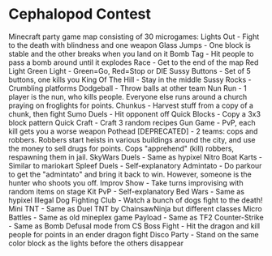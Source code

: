 # Cephalopod Contest
  Minecraft party game map consisting of 30 microgames:
  Lights Out - Fight to the death with blindness and one weapon
  Glass Jumps - One block is stable and the other breaks when you land on it
  Bomb Tag - Hit people to pass a bomb around until it explodes
  Race - Get to the end of the map
  Red Light Green Light - Green=Go, Red=Stop or DIE
  Sussy Buttons - Set of 5 buttons, one kills you
  King Of The Hill - Stay in the middle
  Sussy Rocks - Crumbling platforms
  Dodgeball - Throw balls at other team
  Nun Run - 1 player is the nun, who kills people. Everyone else runs around a church praying on froglights for points.
  Chunkus - Harvest stuff from a copy of a chunk, then fight
  Sumo Duels - Hit opponent off
  Quick Blocks - Copy a 3x3 block pattern
  Quick Craft - Craft 3 random recipes
  Gun Game - PvP, each kill gets you a worse weapon
  Pothead [DEPRECATED] - 2 teams: cops and robbers. Robbers start heists in various buildings around the city, and use the money to sell drugs for points. Cops "apprehend" (kill) robbers, respawning them in jail.
  SkyWars Duels - Same as hypixel
  Nitro Boat Karts - Similar to mariokart
  Spleef Duels - Self-explanatory
  Admintato - Do parkour to get the "admintato" and bring it back to win. However, someone is the hunter who shoots you off.
  Improv Show - Take turns improvising with random items on stage
  Kit PvP - Self-explanatory
  Bed Wars - Same as hypixel
  Illegal Dog Fighting Club - Watch a bunch of dogs fight to the death!
  Mini TNT - Same as Duel TNT by ChainsawNinja but different classes
  Micro Battles - Same as old mineplex game
  Payload - Same as TF2
  Counter-Strike - Same as Bomb Defusal mode from CS
  Boss Fight - Hit the dragon and kill people for points in an ender dragon fight
  Disco Party - Stand on the same color block as the lights before the others disappear
